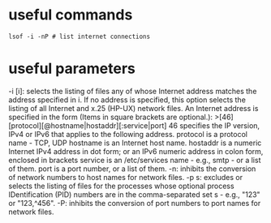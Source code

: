 # useful commands
```
lsof -i -nP # list internet connections
```

# useful parameters
-i [i]: selects  the  listing  of files any of whose Internet address matches the address specified in i.  If no address is specified, this option selects the listing of all
                Internet and x.25 (HP-UX) network files.
	    An Internet address is specified in the form (Items in square brackets are optional.): >[46][protocol][@hostname|hostaddr][:service|port]
	         46 specifies the IP version, IPv4 or IPv6 that applies to the following address.
             protocol is a protocol name - TCP, UDP
             hostname is an Internet host name.
             hostaddr is a numeric Internet IPv4 address in dot form; or an IPv6 numeric address in colon form, enclosed in brackets
             service is an /etc/services name - e.g., smtp - or a list of them.
             port is a port number, or a list of them.
-n: inhibits the conversion of network numbers to host names for network files.
-p s: excludes or selects  the listing of files for the processes whose optional process IDentification (PID) numbers are in the comma-separated set s - e.g., "123" or "123,^456".
-P: inhibits  the  conversion of port numbers to port names for network files.
